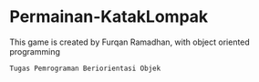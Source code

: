 # Permainan-KatakLompak

This game is created by Furqan Ramadhan, with object oriented programming

```
Tugas Pemrograman Beriorientasi Objek
```